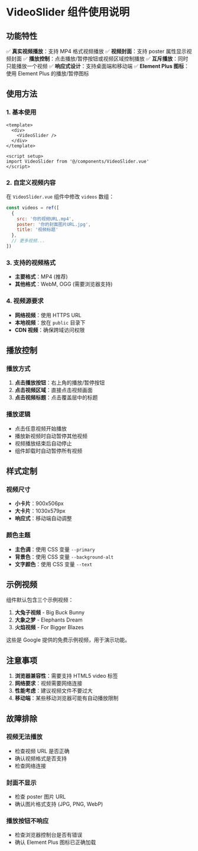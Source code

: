 # VideoSlider 组件使用说明

## 功能特性

✅ **真实视频播放**：支持 MP4 格式视频播放
✅ **视频封面**：支持 poster 属性显示视频封面
✅ **播放控制**：点击播放/暂停按钮或视频区域控制播放
✅ **互斥播放**：同时只能播放一个视频
✅ **响应式设计**：支持桌面端和移动端
✅ **Element Plus 图标**：使用 Element Plus 的播放/暂停图标

## 使用方法

### 1. 基本使用

```vue
<template>
  <div>
    <VideoSlider />
  </div>
</template>

<script setup>
import VideoSlider from '@/components/VideoSlider.vue'
</script>
```

### 2. 自定义视频内容

在 `VideoSlider.vue` 组件中修改 `videos` 数组：

```javascript
const videos = ref([
  {
    src: '你的视频URL.mp4',
    poster: '你的封面图片URL.jpg',
    title: '视频标题'
  },
  // 更多视频...
])
```

### 3. 支持的视频格式

- **主要格式**：MP4 (推荐)
- **其他格式**：WebM, OGG (需要浏览器支持)

### 4. 视频源要求

- **网络视频**：使用 HTTPS URL
- **本地视频**：放在 `public` 目录下
- **CDN 视频**：确保跨域访问权限

## 播放控制

### 播放方式
1. **点击播放按钮**：右上角的播放/暂停按钮
2. **点击视频区域**：直接点击视频画面
3. **点击视频标题**：点击覆盖层中的标题

### 播放逻辑
- 点击任意视频开始播放
- 播放新视频时自动暂停其他视频
- 视频播放结束后自动停止
- 组件卸载时自动暂停所有视频

## 样式定制

### 视频尺寸
- **小卡片**：900x506px
- **大卡片**：1030x579px
- **响应式**：移动端自动调整

### 颜色主题
- **主色调**：使用 CSS 变量 `--primary`
- **背景色**：使用 CSS 变量 `--background-alt`
- **文字颜色**：使用 CSS 变量 `--text`

## 示例视频

组件默认包含三个示例视频：
1. **大兔子视频** - Big Buck Bunny
2. **大象之梦** - Elephants Dream  
3. **火焰视频** - For Bigger Blazes

这些是 Google 提供的免费示例视频，用于演示功能。

## 注意事项

1. **浏览器兼容性**：需要支持 HTML5 video 标签
2. **网络要求**：视频需要网络连接
3. **性能考虑**：建议视频文件不要过大
4. **移动端**：某些移动浏览器可能有自动播放限制

## 故障排除

### 视频无法播放
- 检查视频 URL 是否正确
- 确认视频格式是否支持
- 检查网络连接

### 封面不显示
- 检查 poster 图片 URL
- 确认图片格式支持 (JPG, PNG, WebP)

### 播放按钮不响应
- 检查浏览器控制台是否有错误
- 确认 Element Plus 图标已正确加载
